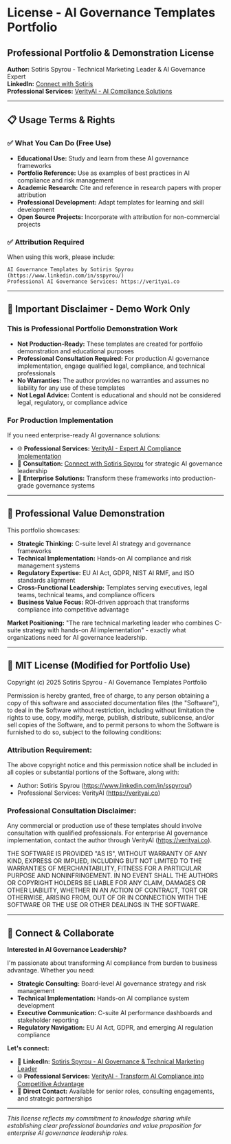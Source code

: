 # License - AI Governance Templates Portfolio

## Professional Portfolio & Demonstration License

**Author:** Sotiris Spyrou - Technical Marketing Leader & AI Governance Expert  
**LinkedIn:** [Connect with Sotiris](https://www.linkedin.com/in/sspyrou/)  
**Professional Services:** [VerityAI - AI Compliance Solutions](https://verityai.co)

---

## 📋 Usage Terms & Rights

### ✅ **What You Can Do (Free Use)**
- **Educational Use:** Study and learn from these AI governance frameworks
- **Portfolio Reference:** Use as examples of best practices in AI compliance and risk management
- **Academic Research:** Cite and reference in research papers with proper attribution
- **Professional Development:** Adapt templates for learning and skill development
- **Open Source Projects:** Incorporate with attribution for non-commercial projects

### ✅ **Attribution Required**
When using this work, please include:
```
AI Governance Templates by Sotiris Spyrou (https://www.linkedin.com/in/sspyrou/)
Professional AI Governance Services: https://verityai.co
```

---

## 🚨 **Important Disclaimer - Demo Work Only**

### **This is Professional Portfolio Demonstration Work**
- **Not Production-Ready:** These templates are created for portfolio demonstration and educational purposes
- **Professional Consultation Required:** For production AI governance implementation, engage qualified legal, compliance, and technical professionals
- **No Warranties:** The author provides no warranties and assumes no liability for any use of these templates
- **Not Legal Advice:** Content is educational and should not be considered legal, regulatory, or compliance advice

### **For Production Implementation**
If you need enterprise-ready AI governance solutions:
- 🌐 **Professional Services:** [VerityAI - Expert AI Compliance Implementation](https://verityai.co)
- 💼 **Consultation:** [Connect with Sotiris Spyrou](https://www.linkedin.com/in/sspyrou/) for strategic AI governance leadership
- 📧 **Enterprise Solutions:** Transform these frameworks into production-grade governance systems

---

## 🎯 **Professional Value Demonstration**

This portfolio showcases:
- **Strategic Thinking:** C-suite level AI strategy and governance frameworks
- **Technical Implementation:** Hands-on AI compliance and risk management systems
- **Regulatory Expertise:** EU AI Act, GDPR, NIST AI RMF, and ISO standards alignment
- **Cross-Functional Leadership:** Templates serving executives, legal teams, technical teams, and compliance officers
- **Business Value Focus:** ROI-driven approach that transforms compliance into competitive advantage

**Market Positioning:** "The rare technical marketing leader who combines C-suite strategy with hands-on AI implementation" - exactly what organizations need for AI governance leadership.

---

## 📄 **MIT License (Modified for Portfolio Use)**

Copyright (c) 2025 Sotiris Spyrou - AI Governance Templates Portfolio

Permission is hereby granted, free of charge, to any person obtaining a copy
of this software and associated documentation files (the "Software"), to deal
in the Software without restriction, including without limitation the rights
to use, copy, modify, merge, publish, distribute, sublicense, and/or sell
copies of the Software, and to permit persons to whom the Software is
furnished to do so, subject to the following conditions:

### **Attribution Requirement:**
The above copyright notice and this permission notice shall be included in all
copies or substantial portions of the Software, along with:
- Author: Sotiris Spyrou (https://www.linkedin.com/in/sspyrou/)
- Professional Services: VerityAI (https://verityai.co)

### **Professional Consultation Disclaimer:**
Any commercial or production use of these templates should involve consultation
with qualified professionals. For enterprise AI governance implementation,
contact the author through VerityAI (https://verityai.co).

THE SOFTWARE IS PROVIDED "AS IS", WITHOUT WARRANTY OF ANY KIND, EXPRESS OR
IMPLIED, INCLUDING BUT NOT LIMITED TO THE WARRANTIES OF MERCHANTABILITY,
FITNESS FOR A PARTICULAR PURPOSE AND NONINFRINGEMENT. IN NO EVENT SHALL THE
AUTHORS OR COPYRIGHT HOLDERS BE LIABLE FOR ANY CLAIM, DAMAGES OR OTHER
LIABILITY, WHETHER IN AN ACTION OF CONTRACT, TORT OR OTHERWISE, ARISING FROM,
OUT OF OR IN CONNECTION WITH THE SOFTWARE OR THE USE OR OTHER DEALINGS IN THE
SOFTWARE.

---

## 🤝 **Connect & Collaborate**

**Interested in AI Governance Leadership?**

I'm passionate about transforming AI compliance from burden to business advantage. Whether you need:
- **Strategic Consulting:** Board-level AI governance strategy and risk management
- **Technical Implementation:** Hands-on AI compliance system development  
- **Executive Communication:** C-suite AI performance dashboards and stakeholder reporting
- **Regulatory Navigation:** EU AI Act, GDPR, and emerging AI regulation compliance

**Let's connect:**
- 💼 **LinkedIn:** [Sotiris Spyrou - AI Governance & Technical Marketing Leader](https://www.linkedin.com/in/sspyrou/)
- 🌐 **Professional Services:** [VerityAI - Transform AI Compliance into Competitive Advantage](https://verityai.co)
- 📧 **Direct Contact:** Available for senior roles, consulting engagements, and strategic partnerships

---

*This license reflects my commitment to knowledge sharing while establishing clear professional boundaries and value proposition for enterprise AI governance leadership roles.*